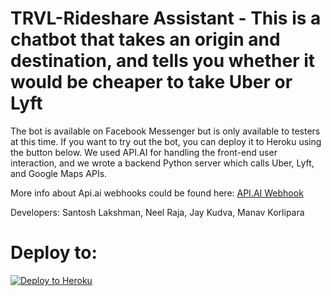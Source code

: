 # TRVL-Rideshare Assistant - This is a chatbot that takes an origin and destination, and tells you whether it would be cheaper to take Uber or Lyft

The bot is available on Facebook Messenger but is only available to testers at this time. If you want to try out the bot, you can deploy it to Heroku using the button below.
We used API.AI for handling the front-end user interaction, and we wrote a backend Python server which calls Uber, Lyft, and Google Maps APIs.

More info about Api.ai webhooks could be found here:
[API.AI Webhook](https://docs.api.ai/docs/webhook)

Developers:
Santosh Lakshman,
Neel Raja,
Jay Kudva,
Manav Korlipara

# Deploy to:
[![Deploy to Heroku](https://www.herokucdn.com/deploy/button.svg)](https://heroku.com/deploy)
